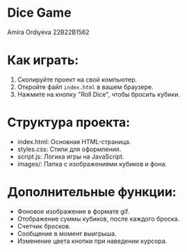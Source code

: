 # Dice Game
Amira Ordiyeva 22B22B1562

# Как играть:
1. Скопируйте проект на свой компьютер.
2. Откройте файл `index.html` в вашем браузере.
3. Нажмите на кнопку "Roll Dice", чтобы бросить кубики.

# Структура проекта:
- index.html: Основная HTML-страница.
- styles.css: Стили для оформления.
- script.js: Логика игры на JavaScript.
- images/: Папка с изображениями кубиков и фона.

# Дополнительные функции:
- Фоновое изображение в формате gif.
- Отображение суммы кубиков, после каждого броска.
- Счетчик бросков.
- Сообщение в момент выигрыша.
- Изменение цвета кнопки при наведении курсора.